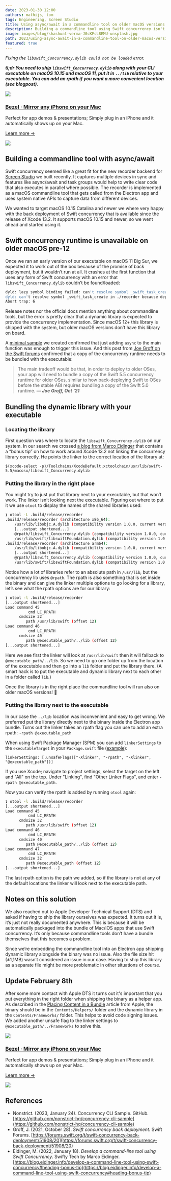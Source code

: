 ```yaml
---
date: 2023-01-30 12:00
authors: mathijs, tom
tags: Engineering, Screen Studio
title: Using async/await in a commandline tool on older macOS versions
description: Building a commandline tool using Swift concurrency isn't as straight forward as you'd hope. Running on macOS pre-12 linker errors appear and back deployment is undocumented. We figured it out and documented it in this article.
image: images/blog/shashwat-verma-J0cKFsL8EMU-unsplash.jpg
path: 2023/using-async-await-in-a-commandline-tool-on-older-macos-versions
featured: true
---
```


*Fixing the `libswift_Concurrency.dylib could not be loaded` error.*

***tl;dr You need to ship `libswift_Concurrency.dylib` along with your CLI executable on macOS 10.15 and macOS 11, put it in `../lib` relative to your executable. You can add an rpath if you want a more convenient location (see blogpost).***

<div class="not-prose flex space-x-4 border-2 border-orange-500 rounded-lg pl-4 pr-6 py-6 mt-8 -mb-6">
    <div class="flex-initial">
        <a href="/bezel?utm_source=nonstrict&utm_medium=blog&utm_content=using-async-await-in-a-commandline-tool-on-older-macos-versions" target="_blank"><img src="/images/bezel-icon.png" class="max-h-full max-w-10 m-0"></a>
    </div>
    <div class="flex-initial">
        <h3 class="text-2xl font-bold text-black hover:text-orange-500 leading-relaxed mt-0 mb-2"><a href="/bezel?utm_source=nonstrict&utm_medium=blog&utm_content=hkworkoutsession-remote-delegate-not-setup-error" target="_blank">Bezel · Mirror any iPhone on your Mac</a></h3>
        <p class="mb-2">Perfect for app demos & presentations; Simply plug in an iPhone and it automatically shows up on your Mac.</p>
        <p><a href="/bezel?utm_source=nonstrict&utm_medium=blog&utm_content=hkworkoutsession-remote-delegate-not-setup-error" target="_blank" class="text-orange hover:text-orange-500 underline font-medium">Learn more →</a></p> 
    </div>
    <div class="flex-initial hidden md:block">
        <a href="/bezel?utm_source=nonstrict&utm_medium=blog&utm_content=hkworkoutsession-remote-delegate-not-setup-error" target="_blank">
            <img src="/images/bezel-still.jpg" class="max-h-full max-w-36 rounded-md bg-white/5 ring-1 ring-gray-600/50 dark:ring-white/50 lg:mt-auto">
        </a>
    </div>
</div>

## Building a commandline tool with async/await

Swift concurrency seemed like a great fit for the new recorder backend for [Screen Studio](https://screenstudio.lemonsqueezy.com?aff=nXV1B) we built recently. It captures multiple devices in sync and features like async/await and task groups would help to write clear code that also executes in parallel where possible. The recorder is implemented as a macOS commandline tool that gets called from the Electron app and uses system native APIs to capture data from different devices.

We wanted to target macOS 10.15 Catalina and newer we where very happy with the back deployment of Swift concurrency that is available since the release of Xcode 13.2. It supports macOS 10.15 and newer, so we went ahead and started using it.

## Swift concurrency runtime is unavailable on older macOS pre-12

Once we ran an early version of our executable on macOS 11 Big Sur, we expected it to work out of the box because of the promise of back deployment, but it wouldn’t run at all. It crashes at the first function that uses any form of Swift concurrency with an error that `libswift_Concurrency.dylib` couldn’t be found/loaded:

```bash
dyld: lazy symbol binding failed: can't resolve symbol _swift_task_create in ./recorder because dependent dylib @rpath/libswift_Concurrency.dylib could not be loaded
dyld: can't resolve symbol _swift_task_create in ./recorder because dependent dylib @rpath/libswift_Concurrency.dylib could not be loaded
Abort trap: 6
```

Release notes nor the official docs mention anything about commandline tools, but the error is pretty clear that a dynamic library is expected to provide the concurrency implementation. Since macOS 12+ this library is shipped with the system, but older macOS versions don’t have this library on board.

A [minimal sample](https://github.com/nonstrict-hq/concurrency-cli-sample) we created confirmed that just adding `async` to the main function was enough to trigger this issue. And this post from [Joe Groff on the Swift forums](https://forums.swift.org/t/swift-concurrency-back-deployment/51908/20) confirmed that a copy of the concurrency runtime needs to be bundled with the executable:

> The main tradeoff would be that, in order to deploy to older OSes, your app will need to bundle a copy of the Swift 5.5 concurrency runtime for older OSes, similar to how back-deploying Swift to OSes before the stable ABI requires bundling a copy of the Swift 5.0 runtime.
> ***— Joe Groff, Oct ‘21***

## Bundling the dynamic library with your executable

### Locating the library

First question was where to locate the `libswift_Concurrency.dylib` on our system. In our search we crossed [a blog from Marco Eidinger](https://blog.eidinger.info/develop-a-command-line-tool-using-swift-concurrency#heading-bonus-tip) that contains a “bonus tip” on how to work around Xcode 13.2 not linking the concurrency library correctly. He points the linker to the correct location of the library at: 

`$(xcode-select -p)/Toolchains/XcodeDefault.xctoolchain/usr/lib/swift-5.5/macosx/libswift_Concurrency.dylib`

### Putting the library in the right place

You might try to just put that library next to your executable, but that won’t work. The linker isn’t looking next the executable. Figuring out where to put it we use `otool` to display the names of the shared libraries used:

```bash
❯ otool -L .build/release/recorder
.build/release/recorder (architecture x86_64):
    /usr/lib/libobjc.A.dylib (compatibility version 1.0.0, current version 228.0.0)
    [...output shortened...]
    @rpath/libswift_Concurrency.dylib (compatibility version 1.0.0, current version 5.7.1, weak)
    /usr/lib/swift/libswiftFoundation.dylib (compatibility version 1.0.0, current version 1.0.0)
.build/release/recorder (architecture arm64):
    /usr/lib/libobjc.A.dylib (compatibility version 1.0.0, current version 228.0.0)
    [...output shortened...]
    @rpath/libswift_Concurrency.dylib (compatibility version 1.0.0, current version 5.7.1, weak)
    /usr/lib/swift/libswiftFoundation.dylib (compatibility version 1.0.0, current version 1.0.0)
```

Notice how a lot of libraries refer to an absolute path in `/usr/lib`, but the concurrency lib uses `@rpath`. The rpath is also something that is set inside the binary and can give the linker multiple options to go looking for a library, let’s see what the rpath options are for our library:

```bash
❯ otool -l .build/release/recorder
[...output shortened...]
Load command 45
          cmd LC_RPATH
      cmdsize 32
         path /usr/lib/swift (offset 12)
Load command 46
          cmd LC_RPATH
      cmdsize 40
         path @executable_path/../lib (offset 12)
[...output shortened...]
```

Here we see first the linker will look at `/usr/lib/swift` then it will fallback to `@executable_path/../lib`. So we need to go one folder up from the location of the executable and then go into a `lib` folder and put the library there. (A smart hack is to put the executable and dynamic library next to each other in a folder called `lib`.)

Once the library is in the right place the commandline tool will run also on older macOS versions! 🎉

### Putting the library next to the executable

In our case the `../lib` location was inconvenient and easy to get wrong. We preferred put the library directly next to the binary inside the Electron app bundle. Turns out the linker takes an rpath flag you can use to add an extra rpath: `-rpath @executable_path`

When using Swift Package Manager (SPM) you can add `linkerSettings` to the `executableTarget` in your `Package.swift` file ([example](https://github.com/nonstrict-hq/concurrency-cli-sample/blob/main/Package.swift#L12)):

`linkerSettings: [.unsafeFlags(["-Xlinker", "-rpath", "-Xlinker", "@executable_path"])]`

If you use Xcode; navigate to project settings, select the target on the left and "All" on the top. Under "Linking", find "Other Linker Flags", and enter `-rpath @executable_path`.

Now you can verify the rpath is added by running `otool` again:

```bash
❯ otool -l .build/release/recorder
[...output shortened...]
Load command 45
          cmd LC_RPATH
      cmdsize 32
         path /usr/lib/swift (offset 12)
Load command 46
          cmd LC_RPATH
      cmdsize 40
         path @executable_path/../lib (offset 12)
Load command 47
          cmd LC_RPATH
      cmdsize 32
         path @executable_path (offset 12)
[...output shortened...]
```

The last rpath option is the path we added, so if the library is not at any of the default locations the linker will look next to the executable path.

## Notes on this solution

We also reached out to Apple Developer Technical Support (DTS) and asked if having to ship the library ourselves was expected. It turns out it is, it’s just not really documented anywhere. This is because it will be automatically packaged into the bundle of Mac/iOS apps that use Swift concurrency. It’s only because commandline tools don’t have a bundle themselves that this becomes a problem.

Since we’re embedding the commandline tool into an Electron app shipping dynamic library alongside the binary was no issue. Also the file size hit (±1,1MB) wasn’t considered an issue in our case. Having to ship this library as a separate file might be more problematic in other situations of course.

## Update February 8th

After some more contact with Apple DTS it turns out it's important that you put everything in the right folder when shipping the binary as a helper app. As described in the [Placing Content in a Bundle](https://developer.apple.com/documentation/bundleresources/placing_content_in_a_bundle?language=objc) article from Apple, the binary should be in the `Contents/Helpers/` folder and the dynamic library in the `Contents/Frameworks/` folder. This helps to avoid code signing issues. We added another unsafe flag to the linker settings to `@executable_path/../Frameworks` to solve this.

<div class="not-prose flex space-x-4 border-2 border-orange-500 rounded-lg pl-4 pr-6 py-6 mt-8 -mb-6">
    <div class="flex-initial">
        <a href="/bezel?utm_source=nonstrict&utm_medium=blog&utm_content=using-async-await-in-a-commandline-tool-on-older-macos-versions" target="_blank"><img src="/images/bezel-icon.png" class="max-h-full max-w-10 m-0"></a>
    </div>
    <div class="flex-initial">
        <h3 class="text-2xl font-bold text-black hover:text-orange-500 leading-relaxed mt-0 mb-2"><a href="/bezel?utm_source=nonstrict&utm_medium=blog&utm_content=hkworkoutsession-remote-delegate-not-setup-error" target="_blank">Bezel · Mirror any iPhone on your Mac</a></h3>
        <p class="mb-2">Perfect for app demos & presentations; Simply plug in an iPhone and it automatically shows up on your Mac.</p>
        <p><a href="/bezel?utm_source=nonstrict&utm_medium=blog&utm_content=hkworkoutsession-remote-delegate-not-setup-error" target="_blank" class="text-orange hover:text-orange-500 underline font-medium">Learn more →</a></p> 
    </div>
    <div class="flex-initial hidden md:block">
        <a href="/bezel?utm_source=nonstrict&utm_medium=blog&utm_content=hkworkoutsession-remote-delegate-not-setup-error" target="_blank">
            <img src="/images/bezel-still.jpg" class="max-h-full max-w-36 rounded-md bg-white/5 ring-1 ring-gray-600/50 dark:ring-white/50 lg:mt-auto">
        </a>
    </div>
</div>

## References

- Nonstrict. (2023, January 24). Concurrency CLI Sample. GitHub. [https://github.com/nonstrict-hq/concurrency-cli-sample](https://github.com/nonstrict-hq/concurrency-cli-sample)
- Groff, J. (2021, October 28). *Swift concurrency back deployment.* Swift Forums.  [https://forums.swift.org/t/swift-concurrency-back-deployment/51908/20](https://forums.swift.org/t/swift-concurrency-back-deployment/51908/20)
- Eidinger, M. (2022, January 18). *Develop a command-line tool using Swift Concurrency*. Swifty Tech by Marco Eidinger. [https://blog.eidinger.info/develop-a-command-line-tool-using-swift-concurrency#heading-bonus-tip](https://blog.eidinger.info/develop-a-command-line-tool-using-swift-concurrency#heading-bonus-tip)
